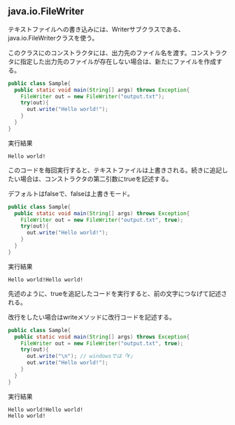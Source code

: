 ## java.io.FileWriter

テキストファイルへの書き込みには、Writerサブクラスである、java.io.FileWriterクラスを使う。

このクラスにのコンストラクタには、出力先のファイル名を渡す。コンストラクタに指定した出力先のファイルが存在しない場合は、新たにファイルを作成する。

```Java
public class Sample{
  public static void main(String[] args) throws Exception{
    FileWriter out = new FileWriter("output.txt");
    try(out){
      out.write("Hello world!");
    }
  }
}
```

実行結果

```console
Hello world!
```

このコードを毎回実行すると、テキストファイルは上書きされる。続きに追記したい場合は、コンストラクタの第二引数にtrueを記述する。

デフォルトはfalseで、falseは上書きモード。

```Java
public class Sample{
  public static void main(String[] args) throws Exception{
    FileWriter out = new FileWriter("output.txt", true);
    try(out){
      out.write("Hello world!");
    }
  }
}
```

実行結果

```console
Hello world!Hello world!
```

先述のように、trueを追記したコードを実行すると、前の文字につなげて記述される。

改行をしたい場合はwriteメソッドに改行コードを記述する。

```Java
public class Sample{
  public static void main(String[] args) throws Exception{
    FileWriter out = new FileWriter("output.txt", true);
    try(out){
      out.write("\n"); // windowsでは「¥」
      out.write("Hello world!");
    }
  }
}
```

実行結果

```console
Hello world!Hello world!
Hello world!
```




